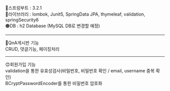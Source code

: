 🔴스프링부트 : 3.2.1<br>
🔵라이브러리 : lombok, Junit5, SpringData JPA, thymeleaf, validation, springSecurity6<br>
🟠DB :  h2 Database (MySQL DB로 변경할 예정)

<hr>
📒QnA게시판 기능<br>
CRUD, 댓글기능, 페이징처리

<hr>
😊회원가입 기능<br>
validation을 통한 유효성검사(비밀번호, 비밀번호 확인 / email, username 중복 확인)<br>
BCryptPasswordEncoder를 통한 비밀번호 암호화
